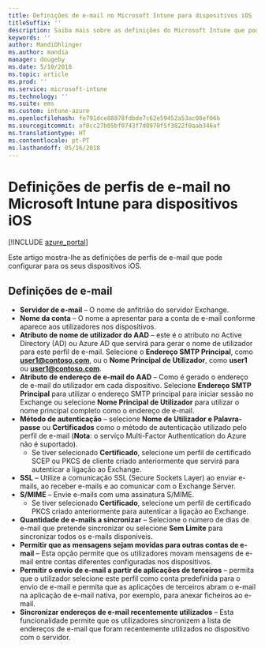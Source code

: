 ```yaml
---
title: Definições de e-mail no Microsoft Intune para dispositivos iOS
titleSuffix: ''
description: Saiba mais sobre as definições do Microsoft Intune que pode utilizar para configurar as definições de e-mail em dispositivos iOS.
keywords: ''
author: MandiOhlinger
ms.author: mandia
manager: dougeby
ms.date: 5/10/2018
ms.topic: article
ms.prod: ''
ms.service: microsoft-intune
ms.technology: ''
ms.suite: ems
ms.custom: intune-azure
ms.openlocfilehash: fe791dce88878fdbde7c62e59452a53ac08ef06b
ms.sourcegitcommit: af0cc27b05bf0743f7d0970f5f3822f0aab346af
ms.translationtype: HT
ms.contentlocale: pt-PT
ms.lasthandoff: 05/16/2018
---
```

# <a name="email-profile-settings-in-microsoft-intune-for-devices-running-ios"></a>Definições de perfis de e-mail no Microsoft Intune para dispositivos iOS 

[!INCLUDE [azure_portal](./includes/azure_portal.md)]

Este artigo mostra-lhe as definições de perfis de e-mail que pode configurar para os seus dispositivos iOS.

## <a name="email-settings"></a>Definições de e-mail

- **Servidor de e-mail** – O nome de anfitrião do servidor Exchange.
- **Nome da conta** – O nome a apresentar para a conta de e-mail conforme aparece aos utilizadores nos dispositivos.
- **Atributo de nome de utilizador do AAD** – este é o atributo no Active Directory (AD) ou Azure AD que servirá para gerar o nome de utilizador para este perfil de e-mail. Selecione o **Endereço SMTP Principal**, como **user1@contoso.com**, ou o **Nome Principal de Utilizador**, como **user1** ou **user1@contoso.com**.
- **Atributo de endereço de e-mail do AAD** – Como é gerado o endereço de e-mail do utilizador em cada dispositivo. Selecione **Endereço SMTP Principal** para utilizar o endereço SMTP principal para iniciar sessão no Exchange ou selecione **Nome Principal de Utilizador** para utilizar o nome principal completo como o endereço de e-mail.
- **Método de autenticação** – selecione **Nome de Utilizador e Palavra-passe** ou **Certificados** como o método de autenticação utilizado pelo perfil de e-mail (**Nota**: o serviço Multi-Factor Authentication do Azure não é suportado).
    - Se tiver selecionado **Certificado**, selecione um perfil de certificado SCEP ou PKCS de cliente criado anteriormente que servirá para autenticar a ligação ao Exchange.
- **SSL** – Utilize a comunicação SSL (Secure Sockets Layer) ao enviar e-mails, ao receber e-mails e ao comunicar com o Exchange Server.
- **S/MIME** – Envie e-mails com uma assinatura S/MIME.
    - Se tiver selecionado **Certificado**, selecione um perfil de certificado PKCS criado anteriormente para autenticar a ligação ao Exchange.
- **Quantidade de e-mails a sincronizar** – Selecione o número de dias de e-mail que pretende sincronizar ou selecione **Sem Limite** para sincronizar todos os e-mails disponíveis.
- **Permitir que as mensagens sejam movidas para outras contas de e-mail** – Esta opção permite que os utilizadores movam mensagens de e-mail entre contas diferentes configuradas nos dispositivos.
- **Permitir o envio de e-mail a partir de aplicações de terceiros** – permita que o utilizador selecione este perfil como conta predefinida para o envio de e-mail e permita que as aplicações de terceiros abram o e-mail na aplicação de e-mail nativa, por exemplo, para anexar ficheiros ao e-mail.
- **Sincronizar endereços de e-mail recentemente utilizados** – Esta funcionalidade permite que os utilizadores sincronizem a lista de endereços de e-mail que foram recentemente utilizados no dispositivo com o servidor.
